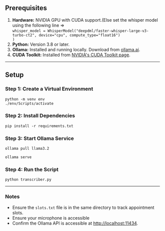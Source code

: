 <h2><strong>Prerequisites</strong></h2>
<ol>
  <li><strong>Hardware:</strong> NVIDIA GPU with CUDA support.(Else set the whisper model using the following line => 
  <br><code>whisper_model = WhisperModel("deepdml/faster-whisper-large-v3-turbo-ct2", device="cpu", compute_type="float16")
)</code></li>
  <li><strong>Python:</strong> Version 3.8 or later.</li>
  <li><strong>Ollama:</strong> Installed and running locally. Download from <a href="https://ollama.ai">ollama.ai</a>.</li>
  <li><strong>CUDA Toolkit:</strong> Installed from <a href="https://developer.nvidia.com/cuda-toolkit">NVIDIA's CUDA Toolkit page</a>.</li>
</ol>

<hr>

<h2><strong>Setup</strong></h2>

<h3><strong>Step 1: Create a Virtual Environment</strong></h3>
<pre><code>python -m venv env
./env/Scripts/activate
</code></pre>

<h3><strong>Step 2: Install Dependencies</strong></h3>
<pre><code>pip install -r requirements.txt
</code></pre>

<h3><strong>Step 3: Start Ollama Service</strong></h3>
<pre><code>ollama pull llama3.2
</code></pre>
<pre><code>ollama serve
</code></pre>

<h3><strong>Step 4: Run the Script</strong></h3>
<pre><code>python transcriber.py
</code></pre>

<hr>

<h3><strong>Notes</strong></h3>
<ul>
  <li>Ensure the <code>slots.txt</code> file is in the same directory to track appointment slots.</li>
  <li>Ensure your microphone is accessible</li>
  <li>Confirm the Ollama API is accessible at <a href="http://localhost:11434">http://localhost:11434</a>.</li>
</ul>
